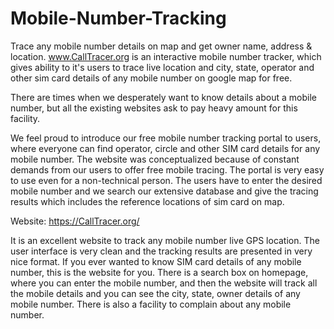 # Mobile-Number-Tracking
Trace any mobile number details on map and get owner name, address &amp; location.
www.CallTracer.org is an interactive mobile number tracker, which gives ability to it's users to 
trace live location and city, state, operator and other sim card details of any mobile number 
on google map for free.

There are times when we desperately want to know details about a mobile number, but all 
the existing websites ask to pay heavy amount for this facility.

We feel proud to introduce our free mobile number tracking portal to users, where 
everyone can find operator, circle and other SIM card details for any mobile number. The 
website was conceptualized because of constant demands from our users to offer free 
mobile tracing. The portal is very easy to use even for a non-technical person. The users 
have to enter the desired mobile number and we search our extensive database and give 
the tracing results which includes the reference locations of sim card on map.

Website: https://CallTracer.org/

It is an excellent website to track any mobile number live GPS location. The user interface is 
very clean and the tracking results are presented in very nice format. If you ever wanted to 
know SIM card details of any mobile number, this is the website for you. There is a search 
box on homepage, where you can enter the mobile number, and then the website will track 
all the mobile details and you can see the city, state, owner details of any mobile number.
There is also a facility to complain about any mobile number.
